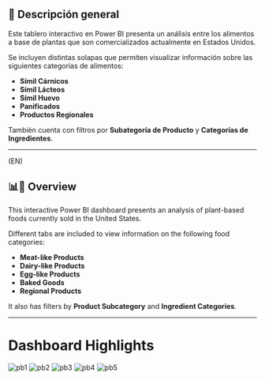 ## 🧾 Descripción general

Este tablero interactivo en Power BI presenta un análisis entre los alimentos a base de plantas que son comercializados actualmente en Estados Unidos. 

Se incluyen distintas solapas que permiten visualizar información sobre las siguientes categorías de alimentos:
- **Símil Cárnicos**
- **Símil Lácteos**
- **Símil Huevo**
- **Panificados**
- **Productos Regionales**

También cuenta con filtros por **Subategoría de Producto** y **Categorías de Ingredientes**.
__________________________________________________________________________________________________________________________________________
(EN)

## 📊🧾 Overview

This interactive Power BI dashboard presents an analysis of plant-based foods currently sold in the United States.

Different tabs are included to view information on the following food categories:
- **Meat-like Products**
- **Dairy-like Products**
- **Egg-like Products**
- **Baked Goods**
- **Regional Products**

It also has filters by **Product Subcategory** and **Ingredient Categories**.
__________________________________________________________________________________________________________________________________________
# Dashboard Highlights
![pb1](https://github.com/user-attachments/assets/6fd4fbae-c963-43d8-a367-2be6c6d43398)
![pb2](https://github.com/user-attachments/assets/9ef4eec9-b2d1-4e72-b0ab-fd1d72281822)
![pb3](https://github.com/user-attachments/assets/c0a05d68-6810-4954-bc1d-b7130fe2a8cf)
![pb4](https://github.com/user-attachments/assets/2802918e-bfb2-4812-8efd-8a105cc528d5)
![pb5](https://github.com/user-attachments/assets/c92ea538-874d-4af5-bd8f-4af28160fe7f)
